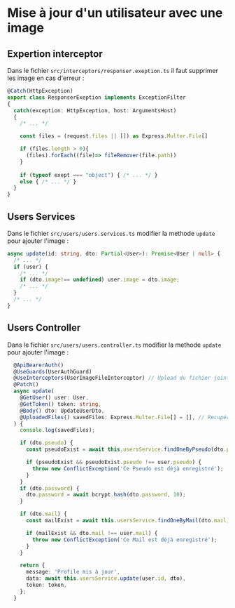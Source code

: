 # Mise à jour d'un utilisateur avec une image

## Expertion interceptor

Dans le fichier ```src/interceptors/responser.exeption.ts``` il faut supprimer les image en cas d'erreur :

```ts
@Catch(HttpException)
export class ResponserExeption implements ExceptionFilter 
{
  catch(exception: HttpException, host: ArgumentsHost) 
  {
    /* ... */ 

    const files = (request.files || []) as Express.Multer.File[]

    if (files.length > 0){
      (files).forEach((file)=> fileRemover(file.path))
    }
    
    if (typeof exept === "object") { /* ... */ }
    else { /* ... */ }
  }
}
```

## Users Services

Dans le fichier ```src/users/users.services.ts``` modifier la methode ```update``` pour ajouter l'image :

```ts
async update(id: string, dto: Partial<User>): Promise<User | null> {
  /* ... */
  if (user) {
    /* ... */
    if (dto.image!== undefined) user.image = dto.image;
    /* ... */
  }
  /* ... */
}
```

## Users Controller

Dans le fichier ```src/users/users.controller.ts``` modifier la methode ```update``` pour ajouter l'image :

```ts
  @ApiBearerAuth()
  @UseGuards(UserAuthGuard)
  @UseInterceptors(UserImageFileInterceptor) // Upload du fichier joint dans le dossier "data/img/users/" avec son nom d'origine
  @Patch()
  async update(
    @GetUser() user: User,
    @GetToken() token: string,
    @Body() dto: UpdateUserDto,
    @UploadedFiles() savedFiles: Express.Multer.File[] = [], // Recupération de l'image upload
  ) {
    console.log(savedFiles);

    if (dto.pseudo) {
      const pseudoExist = await this.usersService.findOneByPseudo(dto.pseudo);

      if (pseudoExist && pseudoExist.pseudo !== user.pseudo) {
        throw new ConflictException('Ce Pseudo est déjà enregistré');
      }
    }
    if (dto.password) {
      dto.password = await bcrypt.hash(dto.password, 10);
    }

    if (dto.mail) {
      const mailExist = await this.usersService.findOneByMail(dto.mail);

      if (mailExist && dto.mail !== user.mail) {
        throw new ConflictException('Ce Mail est déjà enregistré');
      }
    }

    return {
      message: 'Profile mis à jour',
      data: await this.usersService.update(user.id, dto),
      token: token,
    };
  }
```